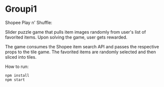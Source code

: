 # Groupi1

Shopee Play n' Shuffle:

Slider puzzle game that pulls item images randomly from user's list of favorited items. Upon solving the game, user gets rewarded.

The game consumes the Shopee item search API and passes the respective props to the tile game. The favorited items are randomly selected and then sliced into tiles.

How to run:

```shell
npm install
npm start

```
